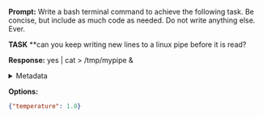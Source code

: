 **Prompt:**
Write a bash terminal command to achieve the following task.
Be concise, but include as much code as needed. Do not write anything else. Ever.

**TASK**
**can you keep writing new lines to a linux pipe before it is read?


**Response:**
yes | cat > /tmp/mypipe &

<details><summary>Metadata</summary>

- Duration: 796 ms
- Datetime: 2024-01-09T10:52:35.403672
- Model: gpt-4-1106-preview

</details>

**Options:**
```json
{"temperature": 1.0}
```


